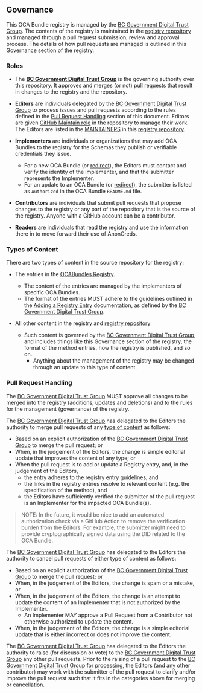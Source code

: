 ## Governance

This OCA Bundle registry is managed by the [BC Government Digital Trust Group].
The contents of the registry is maintained in the [registry repository] and
managed through a pull request submission, review and approval process. The
details of how pull requests are managed is outlined in this Governance section
of the registry.

[BC Government Digital Trust Group]: https://digital.gov.bc.ca/digital-trust/
[registry repository]: https://github.com/bcgov/aries-oca-bundles

### Roles

- The **[BC Government Digital Trust Group]** is the governing authority over this
repository. It approves and merges (or not) pull requests that
result in changes to the registry and the repository.

- **Editors** are individuals delegated by the [BC Government Digital Trust Group] to process issues and pull requests
according to the rules defined in the [Pull Request
Handling](#pull-request-handling) section of this document. Editors are given
[GitHub Maintain role](https://docs.github.com/en/organizations/managing-access-to-your-organizations-repositories/repository-roles-for-an-organization#repository-roles-for-organizations)
in the repository to manage their work. The Editors are listed in the [MAINTAINERS](./MAINTAINERS.md) in this [registry repository].

- **Implementers** are individuals or organizations that may add OCA Bundles to the
  registry for the Schemas they publish or verifiable credentials they issue.
  - For a new OCA Bundle (or [redirect]), the Editors must contact and verify
 the identity of the implementer, and that the submitter represents the
 Implementer.
  - For an update to an OCA Bundle (or [redirect]), the submitter is listed as
    `Authorized` in the OCA Bundle `README.md` file.

[redirect]: ./README.md#redirect-file

- **Contributors** are individuals that submit pull requests that propose
changes to the registry or any part of the repository that is the source of the
registry. Anyone with a GitHub account can be a contributor.

- **Readers** are individuals that read the registry and use the information
there in to move forward their use of AnonCreds.

### Types of Content

There are two types of content in the source repository for the registry:

- The entries in the [OCABundles Registry](#registry).
  - The content of the entries are managed by the implementers of specific
    OCA Bundles.
  - The format of the entries MUST adhere to the guidelines outlined in the
[Adding a Registry Entry](./README.md#contributing-an-oca-bundle) documentation, as defined by
the [BC Government Digital Trust Group].

- All other content in the registry and [registry repository]
  - Such content is governed by the [BC Government Digital Trust Group], and
    includes things like this Governance section of the registry, the format of
    the method entries, how the registry is published, and so on.
    - Anything about the management of the registry may be changed through an
      update to this type of content.

### Pull Request Handling

The [BC Government Digital Trust Group] MUST approve all changes to be merged
into the registry (additions, updates and deletions) and to the rules for the
management (governance) of the registry.

The [BC Government Digital Trust Group] has
delegated to the Editors the authority to merge pull requests of any [type of
content](#types-of-content) as follows:

- Based on an explicit authorization of the [BC Government Digital Trust Group] to merge the pull request; or
- When, in the judgement of the Editors, the change is simple editorial update
  that improves the content of any type; or
- When the pull request is to add or update a Registry entry, and, in the
  judgement of the Editors,
  - the entry adheres to the registry entry guidelines, and
  - the links in the registry entries resolve to relevant content (e.g. the
    specification of the method), and
  - the Editors have sufficiently verified the submitter of the
  pull request is an Implementer for the impacted OCA Bundle(s).

> NOTE: In the future, it would be nice to add an automated authorization check
via a GitHub Action to remove the verification burden from the Editors. For
example, the submitter might need to provide cryptographically signed data
using the DID related to the OCA Bundle.

The [BC Government Digital Trust Group] has
delegated to the Editors the authority to cancel pull requests of either type of
content as follows:

- Based on an explicit authorization of the [BC Government Digital Trust Group] to merge the pull request; or
- When, in the judgement of the Editors, the change is spam or a mistake, or
- When, in the judgement of the Editors, the change is an attempt to update the content of an Implementer that is not
authorized by the Implementer.
  - An Implementer MAY approve a Pull Request from a Contributor not otherwise authorized to update the content.
- When, in the judgement of the Editors, the change is a simple editorial update
  that is either incorrect or does not improve the content.

The [BC Government Digital Trust Group] has delegated to the Editors the
authority to raise (for discussion or vote) to the [BC Government Digital Trust
Group] any other pull requests. Prior to the raising of a pull request to the
[BC Government Digital Trust Group] for processing, the Editors (and any other
contributor) may work with the submitter of the pull request to clarify and/or
improve the pull request such that it fits in the categories above for merging
or cancellation.
